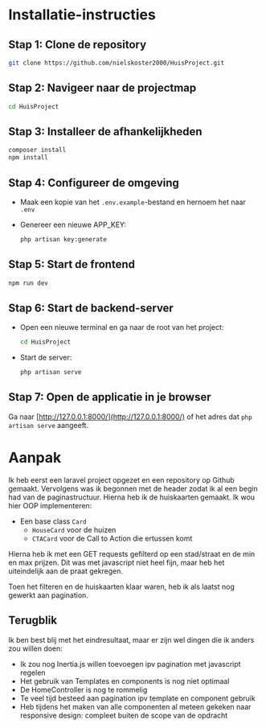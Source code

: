 # Installatie-instructies

## Stap 1: Clone de repository
```bash
git clone https://github.com/nielskoster2000/HuisProject.git
```

## Stap 2: Navigeer naar de projectmap
```bash
cd HuisProject
```

## Stap 3: Installeer de afhankelijkheden
```bash
composer install
npm install
```

## Stap 4: Configureer de omgeving
- Maak een kopie van het `.env.example`-bestand en hernoem het naar `.env`

- Genereer een nieuwe APP_KEY:
  ```bash
  php artisan key:generate
  ```

## Stap 5: Start de frontend
```bash
npm run dev
```

## Stap 6: Start de backend-server
- Open een nieuwe terminal en ga naar de root van het project:
  ```bash
  cd HuisProject
  ```
- Start de server:
  ```bash
  php artisan serve
  ```

## Stap 7: Open de applicatie in je browser
Ga naar [http://127.0.0.1:8000/](http://127.0.0.1:8000/) of het adres dat `php artisan serve` aangeeft.


# Aanpak
Ik heb eerst een laravel project opgezet en een repository op Github gemaakt. Vervolgens was ik begonnen met de header zodat ik al een begin had van de paginastructuur. Hierna heb ik de huiskaarten gemaakt. Ik wou hier OOP implementeren:
- Een base class `Card`
    - `HouseCard` voor de huizen
    - `CTACard` voor de Call to Action die ertussen komt

Hierna heb ik met een GET requests gefilterd op een stad/straat en de min en max prijzen. Dit was met javascript niet heel fijn, maar heb het uiteindelijk aan de praat gekregen. 

Toen het filteren en de huiskaarten klaar waren, heb ik als laatst nog gewerkt aan pagination. 

## Terugblik
Ik ben best blij met het eindresultaat, maar er zijn wel dingen die ik anders zou willen doen:
- Ik zou nog Inertia.js willen toevoegen ipv pagination met javascript regelen
- Het gebruik van Templates en components is nog niet optimaal
- De HomeController is nog te rommelig
- Te veel tijd besteed aan pagination ipv template en component gebruik
- Heb tijdens het maken van alle componenten al meteen gekeken naar responsive design: compleet buiten de scope van de opdracht
